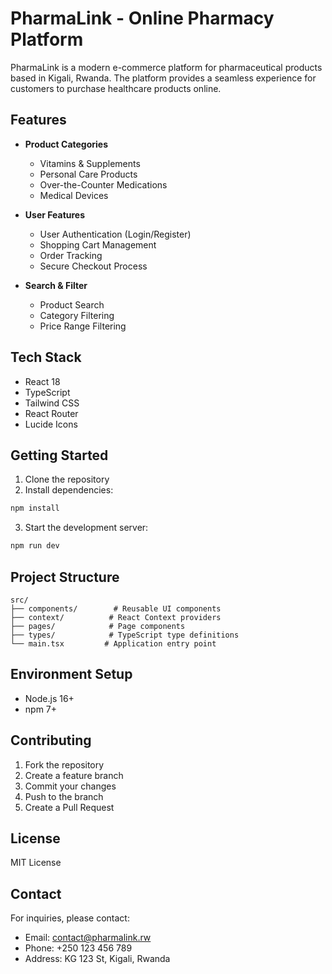# PharmaLink - Online Pharmacy Platform

PharmaLink is a modern e-commerce platform for pharmaceutical products based in Kigali, Rwanda. The platform provides a seamless experience for customers to purchase healthcare products online.

## Features

- **Product Categories**
  - Vitamins & Supplements
  - Personal Care Products
  - Over-the-Counter Medications
  - Medical Devices

- **User Features**
  - User Authentication (Login/Register)
  - Shopping Cart Management
  - Order Tracking
  - Secure Checkout Process

- **Search & Filter**
  - Product Search
  - Category Filtering
  - Price Range Filtering

## Tech Stack

- React 18
- TypeScript
- Tailwind CSS
- React Router
- Lucide Icons

## Getting Started

1. Clone the repository
2. Install dependencies:
```bash
npm install
```

3. Start the development server:
```bash
npm run dev
```

## Project Structure

```
src/
├── components/        # Reusable UI components
├── context/          # React Context providers
├── pages/            # Page components
├── types/            # TypeScript type definitions
└── main.tsx         # Application entry point
```

## Environment Setup

- Node.js 16+
- npm 7+

## Contributing

1. Fork the repository
2. Create a feature branch
3. Commit your changes
4. Push to the branch
5. Create a Pull Request

## License

MIT License

## Contact

For inquiries, please contact:
- Email: contact@pharmalink.rw
- Phone: +250 123 456 789
- Address: KG 123 St, Kigali, Rwanda